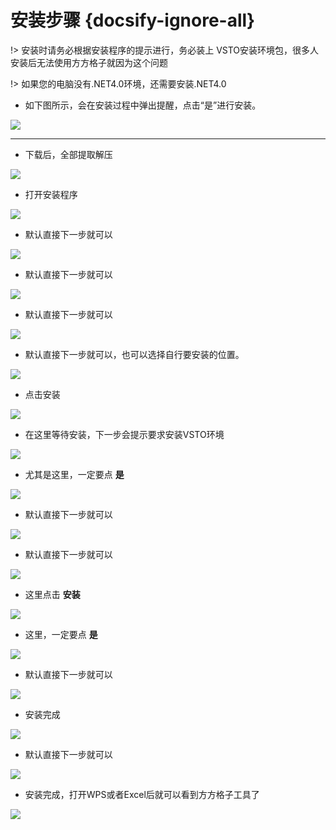 # 安装步骤 {docsify-ignore-all}

!> 安装时请务必根据安装程序的提示进行，务必装上 VSTO安装环境包，很多人安装后无法使用方方格子就因为这个问题

!> 如果您的电脑没有.NET4.0环境，还需要安装.NET4.0

- 如下图所示，会在安装过程中弹出提醒，点击“是”进行安装。


![](https://blog.tengzhou.ren/2024/ffcell/vsto.png)

---
-  下载后，全部提取解压

![](https://blog.tengzhou.ren/2024/ffcell/install/251d3247-f02b-4ff6-a877-1fa2292d8dbd.png)

-  打开安装程序

![](https://blog.tengzhou.ren/2024/ffcell/install/PddScreenShot_20241230155609.png)

- 默认直接下一步就可以

![](https://blog.tengzhou.ren/2024/ffcell/install/PddScreenShot_20241230155716.png)

- 默认直接下一步就可以

![](https://blog.tengzhou.ren/2024/ffcell/install/PddScreenShot_20241230155723.png)

- 默认直接下一步就可以

![](https://blog.tengzhou.ren/2024/ffcell/install/PddScreenShot_20241230155729.png)

- 默认直接下一步就可以，也可以选择自行要安装的位置。

![](https://blog.tengzhou.ren/2024/ffcell/install/PddScreenShot_20241230155738.png)

- 点击安装

![](https://blog.tengzhou.ren/2024/ffcell/install/PddScreenShot_20241230155746.png)

- 在这里等待安装，下一步会提示要求安装VSTO环境

![](https://blog.tengzhou.ren/2024/ffcell/install/PddScreenShot_20241230155751.png)

- 尤其是这里，一定要点 **是**

![](https://blog.tengzhou.ren/2024/ffcell/install/QQ20241230-155826.png)

- 默认直接下一步就可以

![](https://blog.tengzhou.ren/2024/ffcell/install/QQ20241230-155837.png)

- 默认直接下一步就可以

![](https://blog.tengzhou.ren/2024/ffcell/install/QQ20241230-155843.png)

- 这里点击 **安装** 

![](https://blog.tengzhou.ren/2024/ffcell/install/QQ20241230-155848.png)

- 这里，一定要点 **是**

![](https://blog.tengzhou.ren/2024/ffcell/install/QQ20241230-155900.png)

- 默认直接下一步就可以

![](https://blog.tengzhou.ren/2024/ffcell/install/QQ20241230-155907.png)

- 安装完成

![](https://blog.tengzhou.ren/2024/ffcell/install/QQ20241230-155915.png)

- 默认直接下一步就可以

![](https://blog.tengzhou.ren/2024/ffcell/install/QQ20241230-155924.png)

- 安装完成，打开WPS或者Excel后就可以看到方方格子工具了

![](https://blog.tengzhou.ren/2024/ffcell/install/QQ20241230-155932.png)
